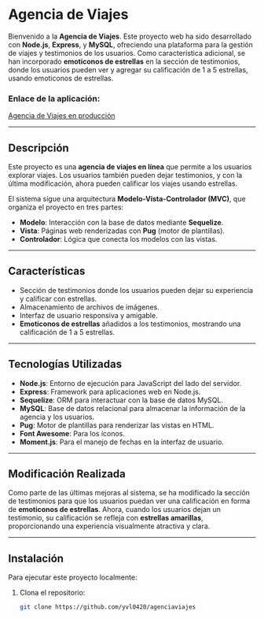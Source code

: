 # Agencia de Viajes

Bienvenido a la **Agencia de Viajes**. Este proyecto web ha sido desarrollado con **Node.js**, **Express**, y **MySQL**, ofreciendo una plataforma para la gestión de viajes y testimonios de los usuarios. Como característica adicional, se han incorporado **emoticonos de estrellas** en la sección de testimonios, donde los usuarios pueden ver y agregar su calificación de 1 a 5 estrellas, usando emoticonos de estrellas.

### Enlace de la aplicación:
[Agencia de Viajes en producción](https://agenciaviajes-mcds.onrender.com)

---

## Descripción

Este proyecto es una **agencia de viajes en línea** que permite a los usuarios explorar viajes. Los usuarios también pueden dejar testimonios, y con la última modificación, ahora pueden calificar los viajes usando estrellas.

El sistema sigue una arquitectura **Modelo-Vista-Controlador (MVC)**, que organiza el proyecto en tres partes:

- **Modelo**: Interacción con la base de datos mediante **Sequelize**.
- **Vista**: Páginas web renderizadas con **Pug** (motor de plantillas).
- **Controlador**: Lógica que conecta los modelos con las vistas.

---

## Características

- Sección de testimonios donde los usuarios pueden dejar su experiencia y calificar con estrellas.
- Almacenamiento de archivos de imágenes.
- Interfaz de usuario responsiva y amigable.
- **Emoticonos de estrellas** añadidos a los testimonios, mostrando una calificación de 1 a 5 estrellas.

---

## Tecnologías Utilizadas

- **Node.js**: Entorno de ejecución para JavaScript del lado del servidor.
- **Express**: Framework para aplicaciones web en Node.js.
- **Sequelize**: ORM para interactuar con la base de datos MySQL.
- **MySQL**: Base de datos relacional para almacenar la información de la agencia y los usuarios.
- **Pug**: Motor de plantillas para renderizar las vistas en HTML.
- **Font Awesome**: Para los íconos.
- **Moment.js**: Para el manejo de fechas en la interfaz de usuario.

---

## Modificación Realizada

Como parte de las últimas mejoras al sistema, se ha modificado la sección de testimonios para que los usuarios puedan ver una calificación en forma de **emoticonos de estrellas**. Ahora, cuando los usuarios dejan un testimonio, su calificación se refleja con **estrellas amarillas**, proporcionando una experiencia visualmente atractiva y clara.

---

## Instalación

Para ejecutar este proyecto localmente:

1. Clona el repositorio:
   ```bash
   git clone https://github.com/yvl0420/agenciaviajes
